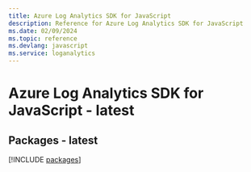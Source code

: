 ```yaml
---
title: Azure Log Analytics SDK for JavaScript
description: Reference for Azure Log Analytics SDK for JavaScript
ms.date: 02/09/2024
ms.topic: reference
ms.devlang: javascript
ms.service: loganalytics
---
```

# Azure Log Analytics SDK for JavaScript - latest
## Packages - latest
[!INCLUDE [packages](log-analytics-index.md)]